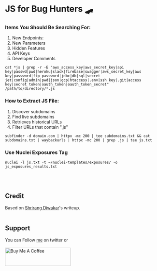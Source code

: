 # JS for Bug Hunters 🛹

### Items You Should Be Searching For:
1. New Endpoints:
2. New Parameters
3. Hidden Features
4. API Keys
5. Developer Comments
```
cat *js | grep -r -E "aws_access_key|aws_secret_key|api key|passwd|pwd|heroku|slack|firebase|swagger|aws_secret_key|aws key|password|ftp password|jdbc|db|sql|secret jet|config|admin|pwd|json|gcp|htaccess|.env|ssh key|.git|access key|secret token|oauth_token|oauth_token_secret" /path/to/directory/*.js
```

### How to Extract JS File:
1. Discover subdomains 
2. Find live subdomains
3. Retrieves historical URLs
4. Filter URLs that contain ".js" 
```
subfinder -d domain.com | httpx -mc 200 | tee subdomains.txt && cat subdomains.txt | waybackurls | httpx -mc 200 | grep .js | tee js.txt
```

### Use Nuclei Exposures Tag
```
nuclei -l js.txt -t ~/nuclei-templates/exposures/ -o js_exposures_results.txt
```

<br>&nbsp;
## Credit
Based on [Shrirang Diwakar](https://shrirangdiwakar.medium.com/bypassing-403s-like-a-pro-2-100-broken-access-control-66beef4afa8c)'s writeup.
<br>&nbsp;

## Support
You can Follow [me](https://twitter.com/iamfuche) on twitter or
<br><br><a href="https://www.buymeacoffee.com/iamfuche" target="_blank"><img src="https://cdn.buymeacoffee.com/buttons/v2/default-yellow.png" alt="Buy Me A Coffee" style="height: 60px !important;width: 217px !important;" ></a>
